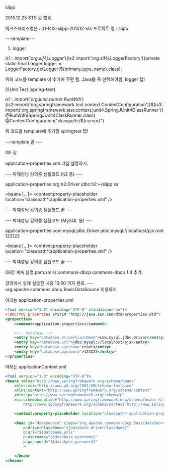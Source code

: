slipp

2015.12.25 
STS 로 했음.

워크스페이스명은 : 01-PJS-slipp-201512-sts
프로젝트 명 : slipp

---template---

1) logger

${is1:import('org.slf4j.Logger')}${is2:import('org.slf4j.LoggerFactory')}private static final Logger logger = LoggerFactory.getLogger(${primary_type_name}.class);

위의 코드를 template 에 추가해 주면 됨. Java를 꼭 선택해야함.
logger 탭!

2)Unit Test (spring-test)

${is1:import('org.junit.runner.RunWith')}${is2:import('org.springframework.test.context.ContextConfiguration')}${is3:import('org.springframework.test.context.junit4.SpringJUnit4ClassRunner')}
@RunWith(SpringJUnit4ClassRunner.class)
@ContextConfiguration("classpath:/${cursor}")

위 코드를 template에 추가함 
springtest  탭!


---template 끝 --- 

08-강

application-properties.xml 파일 설정하기.

--- 박재성님 강의중 샘플코드 (h2 용) ---

<?xml version="1.0" encoding="UTF-8" standalone="no"?>
<!DOCTYPE properties SYSTEM "http://java.sun.com/dtd/properties.dtd">
<properties>
	<comment>application-properties</comment>
	<!-- Database -->
	<entry key="database.driverClassName">org.h2.Driver</entry>
	<entry key="database.url">jdbc:h2:~/slipp</entry>
	<entry key="database.username">sa</entry>
	<entry key="database.password"></entry>
</properties>



<?xml version="1.0" encoding="UTF-8" standalone="no"?>
<beans [...]>
	<context:property-placeholder location="classpath*:application-properties.xml" />
	<bean id="dataSource" class="com.mchange.v2.c3p0.ComboPooledDataSource" destroy-method="close">
		<property name="driverClass" value="${database.driverClassName}" />
		<property name="jdbcUrl" value="${database.url}" />
		<property name="user" value="${database.username}" />
		<property name="password" value="${database.password}" />
	</bean>
</beans>

--- 박재성님 강의중 샘플코드 끝 ---

--- 박재성님 강의중 샘플코드 (MySQL 용) ---

<?xml version="1.0" encoding="UTF-8" standalone="no"?>
<!DOCTYPE properties SYSTEM "http://java.sun.com/dtd/properties.dtd">
<properties>
	<comment>application-properties</comment>
	<!-- Database -->
	<entry key="database.driverClassName">com.mysql.jdbc.Driver</entry>
	<entry key="database.url">jdbc:mysql://localhost/pjs</entry>
	<entry key="database.username">root</entry>
	<entry key="database.password">123123</entry>
</properties>



<?xml version="1.0" encoding="UTF-8" standalone="no"?>
<beans [...]>
	<context:property-placeholder location="classpath*:application-properties.xml" />
	<bean id="dataSource" class="com.mchange.v2.c3p0.ComboPooledDataSource" destroy-method="close">
		<property name="driverClass" value="${database.driverClassName}" />
		<property name="jdbcUrl" value="${database.url}" />
		<property name="user" value="${database.username}" />
		<property name="password" value="${database.password}" />
	</bean>
</beans>

--- 박재성님 강의중 샘플코드 끝 ---

08강 계속 설명
pom.xml에 
<dependency>
    <groupId>commons-dbcp</groupId>
    <artifactId>commons-dbcp</artifactId>
    <version>1.4</version>
</dependency>
추가.


강의에서 실제 실습한 내용 13:50 까지 완료.
--- org.apache.commons.dbcp.BasicDataSource 이용하기

아래는 application-properties.xml
```xml
<?xml version="1.0" encoding="UTF-8" standalone="no"?>
<!DOCTYPE properties SYSTEM "http://java.sun.com/dtd/properties.dtd">
<properties>
    <comment>application-properties</comment>

	<!-- Database -->
    <entry key="database.driverClassName">com.mysql.jdbc.Driver</entry>
    <entry key="database.url">jdbc:mysql://localhost/pjs</entry>
    <entry key="database.username">root</entry>
    <entry key="database.password">123123</entry>
</properties>
```

아래는 applicationContext.xml
```xml
<?xml version="1.0" encoding="UTF-8"?>
<beans xmlns="http://www.springframework.org/schema/beans"
	xmlns:xsi="http://www.w3.org/2001/XMLSchema-instance"
	xmlns:context="http://www.springframework.org/schema/context"
	xmlns:p="http://www.springframework.org/schema/p"
	xsi:schemaLocation="http://www.springframework.org/schema/beans http://www.springframework.org/schema/beans/spring-beans.xsd
		http://www.springframework.org/schema/context http://www.springframework.org/schema/context/spring-context-3.1.xsd">

	<context:property-placeholder location="classpath*:application-properties.xml"/>
	
	<bean id="dataSource" class="org.apache.commons.dbcp.BasicDataSource"
		p:driverClassName="${database.driverClassName}"
		p:url="${database.url}"
		p:username="${database.username}"
		p:password="${database.password}"
		>
	
	</bean>
</beans>
```